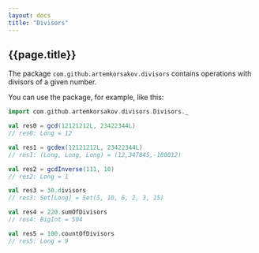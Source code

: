 ```yaml
---
layout: docs
title: "Divisors"
---
```


## {{page.title}}

The package ```com.github.artemkorsakov.divisors``` contains operations with divisors of a given number. 

You can use the package, for example, like this:
```scala
import com.github.artemkorsakov.divisors.Divisors._

val res0 = gcd(12121212L, 23422344L)
// res0: Long = 12

val res1 = gcdex(12121212L, 23422344L)
// res1: (Long, Long, Long) = (12,347845,-180012)

val res2 = gcdInverse(111, 10)
// res2: Long = 1

val res3 = 30.divisors
// res3: Set[Long] = Set(5, 10, 6, 2, 3, 15)

val res4 = 220.sumOfDivisors
// res4: BigInt = 504

val res5 = 100.countOfDivisors
// res5: Long = 9
```
